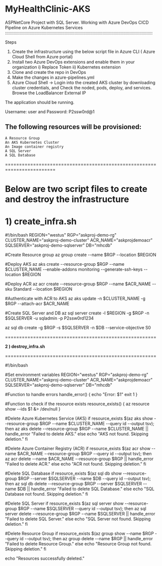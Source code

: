 # MyHealthClinic-AKS
ASPNetCore Project with SQL Server. Working with Azure DevOps CICD Pipeline on Azure Kubernetes Services
:::::::::::::::::::::::::::::::::::::::::::::::::::::::::::::::::::::::::::::::::::::::::::::::::::::::::::::::::::::::::

Steps
  1) Create the infrastructure using the below script file in Azure CLI ( Azure Cloud Shell from Azure portal)
  2) Install two Azure DevOps extensions and enable them in your organization
           i) Replace Token
          ii) Kubernetes extension
  3) Clone and create the repo in DevOps
  4) Make the changes in azure-pipelines.yml
  5) Azure Cloud Shell -> Login into the created AKS cluster by downloading cluster credentials, and Check the noded, pods, deploy, and services. Browse the LoadBalancer External IP

The application should be running. 

Username: user and Password: P2ssw0rd@1


**The following resources will be provisioned:**
------------------------------------------------------
    A Resource Group
    An AKS Kubernetes Cluster
    An Image container registry
    A SQL Server
    A SQL Database

========================================================================

**Below are two script files to create and destroy the infrastructure**
=======================================================================
**1) create_infra.sh**
=======================================================================
#!/bin/bash
REGION="westus"
RGP="askproj-demo-rg"
CLUSTER_NAME="askproj-demo-cluster"
ACR_NAME="askprojdemoacr"
SQLSERVER="askproj-demo-sqlserver"
DB="mhcdb"

#Create Resource group
az group create --name $RGP --location $REGION

#Deploy AKS
az aks create --resource-group $RGP --name $CLUSTER_NAME --enable-addons monitoring --generate-ssh-keys --location $REGION

#Deploy ACR
az acr create --resource-group $RGP --name $ACR_NAME --sku Standard --location $REGION

#Authenticate with ACR to AKS
az aks update -n $CLUSTER_NAME -g $RGP --attach-acr $ACR_NAME

#Create SQL Server and DB
az sql server create -l $REGION -g $RGP -n $SQLSERVER -u sqladmin -p P2ssw0rd1234

az sql db create -g $RGP -s $SQLSERVER -n $DB --service-objective S0

======================================================

**2 ) destroy_infra.sh**

======================================================

#!/bin/bash

#Set environment variables
REGION="westus"
RGP="askproj-demo-rg"
CLUSTER_NAME="askproj-demo-cluster"
ACR_NAME="askprojdemoacr"
SQLSERVER="askproj-demo-sqlserver"
DB="mhcdb"

#Function to handle errors
handle_error() {
    echo "Error: $1"
    exit 1
}

#Function to check if the resource exists
resource_exists() {
    az resource show --ids $1 &> /dev/null
}

#Delete Azure Kubernetes Service (AKS)
if resource_exists $(az aks show --resource-group $RGP --name $CLUSTER_NAME --query id --output tsv); then
    az aks delete --resource-group $RGP --name $CLUSTER_NAME || handle_error "Failed to delete AKS."
else
    echo "AKS not found. Skipping deletion."
fi

#Delete Azure Container Registry (ACR)
if resource_exists $(az acr show --name $ACR_NAME --resource-group $RGP --query id --output tsv); then
    az acr delete --name $ACR_NAME --resource-group $RGP || handle_error "Failed to delete ACR."
else
    echo "ACR not found. Skipping deletion."
fi

#Delete SQL Database
if resource_exists $(az sql db show --resource-group $RGP --server $SQLSERVER --name $DB --query id --output tsv); then
    az sql db delete --resource-group $RGP --server $SQLSERVER --name $DB || handle_error "Failed to delete SQL Database."
else
    echo "SQL Database not found. Skipping deletion."
fi

#Delete SQL Server
if resource_exists $(az sql server show --resource-group $RGP --name $SQLSERVER --query id --output tsv); then
    az sql server delete --resource-group $RGP --name $SQLSERVER || handle_error "Failed to delete SQL Server."
else
    echo "SQL Server not found. Skipping deletion."
fi

#Delete Resource Group
if resource_exists $(az group show --name $RGP --query id --output tsv); then
    az group delete --name $RGP || handle_error "Failed to delete Resource Group."
else
    echo "Resource Group not found. Skipping deletion."
fi

echo "Resources successfully deleted."
